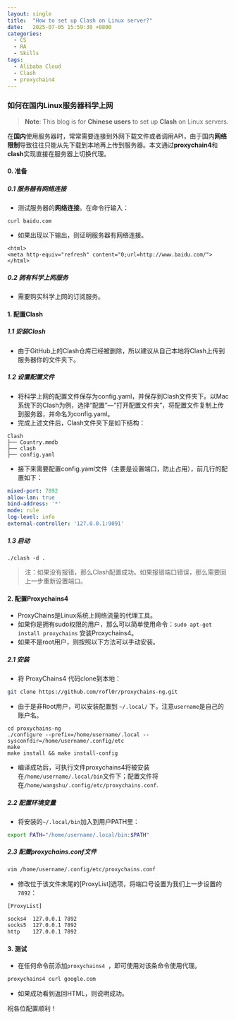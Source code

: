 ```yaml
---
layout: single
title:  "How to set up Clash on Linux server?"
date:   2025-07-05 15:59:30 +0800
categories:
  - CS
  - RA
  - Skills
tags:
  - Alibaba Cloud
  - Clash
  - proxychain4
---
```


### 如何在国内Linux服务器科学上网
> **Note**: This blog is for **Chinese users** to set up **Clash** on Linux servers.

在**国内**使用服务器时，常常需要连接到外网下载文件或者调用API，由于国内**网络限制**导致往往只能从先下载到本地再上传到服务器。本文通过**proxychain4**和**clash**实现直接在服务器上切换代理。

#### 0. 准备

##### 0.1 服务器有网络连接

- 测试服务器的**网络连接**。在命令行输入：

```shell
curl baidu.com
```

- 如果出现以下输出，则证明服务器有网络连接。

```shell
<html>
<meta http-equiv="refresh" content="0;url=http://www.baidu.com/">
</html>
```

##### 0.2 拥有科学上网服务

- 需要购买科学上网的订阅服务。


#### 1. 配置Clash

##### 1.1 安装Clash

- 由于GitHub上的Clash仓库已经被删除，所以建议从自己本地将Clash上传到服务器你的文件夹下。

##### 1.2 设置配置文件

- 将科学上网的配置文件保存为config.yaml，并保存到Clash文件夹下。以Mac系统下的Clash为例，选择“配置”—“打开配置文件夹”，将配置文件复制上传到服务器，并命名为config.yaml。
- 完成上述文件后，Clash文件夹下是如下结构：

```
Clash
├── Country.mmdb
├── clash
├── config.yaml
```

- 接下来需要配置config.yaml文件（主要是设置端口，防止占用），前几行的配置如下：

```yaml
mixed-port: 7892
allow-lan: true
bind-address: '*'
mode: rule
log-level: info
external-controller: '127.0.0.1:9091'
```

##### 1.3 启动

```
./clash -d .
```

> 注：如果没有报错，那么Clash配置成功。如果报错端口错误，那么需要回上一步重新设置端口。


#### 2. 配置Proxychains4

- ProxyChains是Linux系统上网络流量的代理工具。
- 如果你是拥有sudo权限的用户，那么可以简单使用命令：`sudo apt-get install proxychains` 安装Proxychains4。
- 如果不是root用户，则按照以下方法可以手动安装。

##### 2.1 安装

- 将 ProxyChains4 代码clone到本地：

```bash
git clone https://github.com/rofl0r/proxychains-ng.git
```

- 由于是非Root用户，可以安装配置到 `~/.local/` 下。注意`username`是自己的账户名。

```shell
cd proxychains-ng
./configure --prefix=/home/username/.local --sysconfdir=/home/username/.config/etc
make
make install && make install-config
```

- 编译成功后，可执行文件proxychains4将被安装在`/home/username/.local/bin`文件下；配置文件将在`/home/wangshu/.config/etc/proxychains.conf`.

##### 2.2 配置环境变量

- 将安装的`~/.local/bin`加入到用户PATH里：

```bash
export PATH="/home/username/.local/bin:$PATH"
```

##### 2.3 配置proxychains.conf文件

```bash
vim /home/username/.config/etc/proxychains.conf
```

- 修改位于该文件末尾的[ProxyList]选项，将端口号设置为我们上一步设置的`7892`：

```txt
[ProxyList]

socks4	127.0.0.1 7892
socks5	127.0.0.1 7892
http	127.0.0.1 7892
```

#### 3. 测试

- 在任何命令前添加`proxychains4 `，即可使用对该条命令使用代理。

```bash
proxychains4 curl google.com
```

- 如果成功看到返回HTML，则说明成功。

祝各位配置顺利！